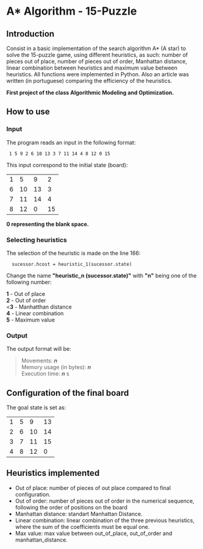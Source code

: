 # A* Algorithm - 15-Puzzle

## Introduction
Consist in a basic implementation of the search algorithm A* (A star) to solve the 15-puzzle game,
using different heuristics, as such: number of pieces out of place, number of pieces out of order,
Manhattan distance, linear combination between heuristics and maximum value between heuristics.
All functions were implemented in Python. Also an article was written (in portuguese)
comparing the efficiency of the heuristics.

<b>First project of the class Algorithmic Modeling and Optimization.</b>

## How to use

### Input

The program reads an input in the following format:

     1 5 9 2 6 10 13 3 7 11 14 4 8 12 0 15

This input correspond to the initial state (board):

<table>
  <tr>
    <td>1</td>
    <td>5</td>
    <td>9</td>
    <td>2</td>
  </tr>
  <tr>
    <td>6</td>
    <td>10</td>
    <td>13</td>
    <td>3</td>
  </tr>
  <tr>
    <td>7</td>
    <td>11</td>
    <td>14</td>
    <td>4</td>
  </tr>
  <tr>
    <td>8</td>
    <td>12</td>
    <td>0</td>
    <td>15</td>
  </tr>
</table>

<b>0 representing the blank space.</b>

### Selecting heuristics

The selection of the heuristic is made on the line 166: 

      sucessor.hcost = heuristic_1(sucessor.state)

Change the name <b>"heuristic_n (sucessor.state)"</b> with <b>"n"</b> being one of the following number:

  <b>1</b> - Out of place</br>
  <b>2</b> - Out of order</br>
  <<b>3</b> - Manhatthan distance</br>
  <b>4</b> - Linear combination</br>
  <b>5</b> - Maximum value</br>

### Output

The output format will be:

> Movements: <i><b>n</b></i><br>
Memory usage (in bytes): <i><b>n</b></i><br>
Execution time: <i><b>n</b></i> s<br>

## Configuration of the final board

The goal state is set as:

<table>
  <tr>
    <td>1</td>
    <td>5</td>
    <td>9</td>
    <td>13</td>
  </tr>
  <tr>
    <td>2</td>
    <td>6</td>
    <td>10</td>
    <td>14</td>
  </tr>
  <tr>
    <td>3</td>
    <td>7</td>
    <td>11</td>
    <td>15</td>
  </tr>
  <tr>
    <td>4</td>
    <td>8</td>
    <td>12</td>
    <td>0</td>
  </tr>
</table>
     
## Heuristics implemented

- Out of place: number of pieces of out place compared to final configuration.
- Out of order: number of pieces out of order in the numerical sequence, following the order of positions on the board
- Manhattan distance: standart Manhattan Distance.
- Linear combination: linear combination of the three previous heuristics, where the sum of the coefficients must be equal one.
- Max value: max value between out_of_place, out_of_order and manhattan_distance.
